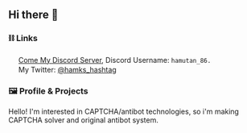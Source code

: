 ## Hi there 👋
### ⛓ Links
<img src="https://logo.clearbit.com/discord.com" style="width:1rem"> [Come My Discord Server](https://discord.gg/Wh279Ryt65), Discord Username: `hamutan_86.`<br>
<img src="https://logo.clearbit.com/twitter.com" style="width:1rem"> My Twitter: [@hamks_hashtag](https://x.com/hamks_hashtag)<br>
### 🖼️ Profile & Projects
Hello! I'm interested in CAPTCHA/antibot technologies, so i'm making CAPTCHA solver and original antibot system.

<!--
**hemusuku86/hemusuku86** is a ✨ _special_ ✨ repository because its `README.md` (this file) appears on your GitHub profile.

Here are some ideas to get you started:

- 🔭 I’m currently working on ...
- 🌱 I’m currently learning ...
- 👯 I’m looking to collaborate on ...
- 🤔 I’m looking for help with ...
- 💬 Ask me about ...
- 📫 How to reach me: ...
- 😄 Pronouns: ...
- ⚡ Fun fact: ...
-->
